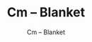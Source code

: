 ---
designer: Endless Knot
description: "Color%3A%20Sweden%0AMaterial%3A%20Wool%20%26%20Tencel%0ACollection%3A%20Hand-Tufted%20Collection"
image_primary: img/BKT-265-600x750.jpg
image_secondary: ../../../images/blank.png
manufacturer: Endless Knot
href: https://endlessknotrugs.com/product/blanket-sweden/
subtitle: Cm – Blanket
tags: 
  - endless_knot
  - hand-tufted-rugs
title: Cm – Blanket
image_thumb: img/BKT-265-300x300.jpg
category: hand-tufted-rugs
slug: /manufacturers/endless-knot/hand-tufted-rugs/endless-knot-cm-blanket
---